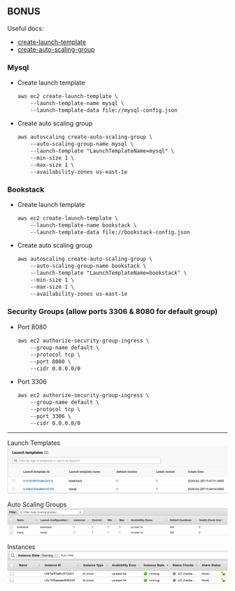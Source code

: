## BONUS

Useful docs:
- [create-launch-template](https://docs.aws.amazon.com/cli/latest/reference/ec2/create-launch-template.html)
- [create-auto-scaling-group](https://docs.aws.amazon.com/cli/latest/reference/autoscaling/create-auto-scaling-group.html)

### Mysql
- Create launch template
    ```
    aws ec2 create-launch-template \
        --launch-template-name mysql \
        --launch-template-data file://mysql-config.json
    ```

- Create auto scaling group
    ```
    aws autoscaling create-auto-scaling-group \
        --auto-scaling-group-name mysql \
        --launch-template "LaunchTemplateName=mysql" \
        --min-size 1 \
        --max-size 1 \
        --availability-zones us-east-1e
    ```
### Bookstack
- Create launch template
    ```
    aws ec2 create-launch-template \
        --launch-template-name bookstack \
        --launch-template-data file://bookstack-config.json
    ```

- Create auto scaling group
    ```
    aws autoscaling create-auto-scaling-group \
        --auto-scaling-group-name bookstack \
        --launch-template "LaunchTemplateName=bookstack" \
        --min-size 1 \
        --max-size 1 \
        --availability-zones us-east-1e
    ```    

### Security Groups (allow ports 3306 & 8080 for default group)
- Port 8080
    ```
    aws ec2 authorize-security-group-ingress \
        --group-name default \
        --protocol tcp \
        --port 8080 \
        --cidr 0.0.0.0/0
    ```   
- Port 3306
    ```
    aws ec2 authorize-security-group-ingress \
        --group-name default \
        --protocol tcp \
        --port 3306 \
        --cidr 0.0.0.0/0
    ```

---

Launch Templates
![](images/aws1.png)

Auto Scaling Groups
![](images/aws2.png)

Instances
![](images/aws3.png)





